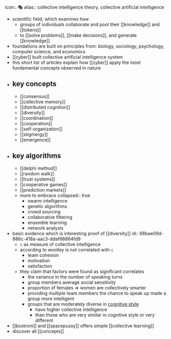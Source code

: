 icon:: 🎭
alias:: collective intelligence theory, collective artificial intelligence

- scientific field, which examines how
	- groups of individuals collaborate and pool their [[knowledge]] and [[tokens]]
	- to [[solve problems]], [[make decisions]], and generate [[knowledge]]
- foundations are built on principles from: biology, sociology, psychology, computer science, and economics
- [[cyber]] built collective artificial intelligence system
- this short list of articles explain how [[cyber]] apply the most fundamental concepts observed in nature
- ## key concepts
	- [[consensus]]
	- [[collective memory]]
	- [[distributed cognition]]
	- [[diversity]]
	- [[coordination]]
	- [[cooperation]]
	- [[self-organization]]
	- [[stigmergy]]
	- [[emergence]]
- ## key algorithms
	- [[delphi method]]
	- [[random walk]]
	- [[trust systems]]
	- [[cooperative games]]
	- [[prediction markets]]
	- more to embrace
	  collapsed:: true
		- swarm intelligence
		- genetic algorithms
		- crowd sourcing
		- collaborative filtering
		- ensemble learning
		- network analysis
- basic evidence which is interesting proof of [[diversity]]
  id:: 66bae09d-886c-418a-aac3-ddaf68864fd9
	- `c` as measure of collective intelligence
	- according to woolley is not correlated with `c`
		- team cohesion
		- motivation
		- satisfaction
	- they claim that factors were found as significant correlates
		- the variance in the number of speaking turns
		- group members average social sensitivity
		- proportion of females => women are collectively smarter
		- providing multiple team members the chance to speak up made a group more intelligent
		- groups that are moderately diverse in [cognitive style](https://en.wikipedia.org/wiki/Cognitive_style)
			- have higher collective intelligence
			- than those who are very similar in cognitive style or very different
- [[bostrom]] and [[spacepussy]] offers simple [[collective learning]]
- discover all [[concepts]]
